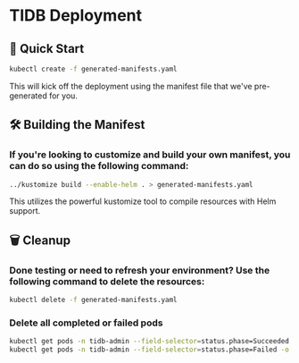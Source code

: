 # TIDB Deployment 

## 🚀 Quick Start
```sh
kubectl create -f generated-manifests.yaml
```
This will kick off the deployment using the manifest file that we've pre-generated for you.



## 🛠️ Building the Manifest
### If you're looking to customize and build your own manifest, you can do so using the following command:
```sh
../kustomize build --enable-helm . > generated-manifests.yaml
```
This utilizes the powerful kustomize tool to compile resources with Helm support.



## 🗑️ Cleanup 
### Done testing or need to refresh your environment? Use the following command to delete the resources:
```sh
kubectl delete -f generated-manifests.yaml
```

### Delete all completed or failed pods
```sh
kubectl get pods -n tidb-admin --field-selector=status.phase=Succeeded -o jsonpath='{.items[*].metadata.name}' | xargs kubectl delete pod -n tidb-admin
kubectl get pods -n tidb-admin --field-selector=status.phase=Failed -o jsonpath='{.items[*].metadata.name}' | xargs kubectl delete pod -n tidb-admin
```